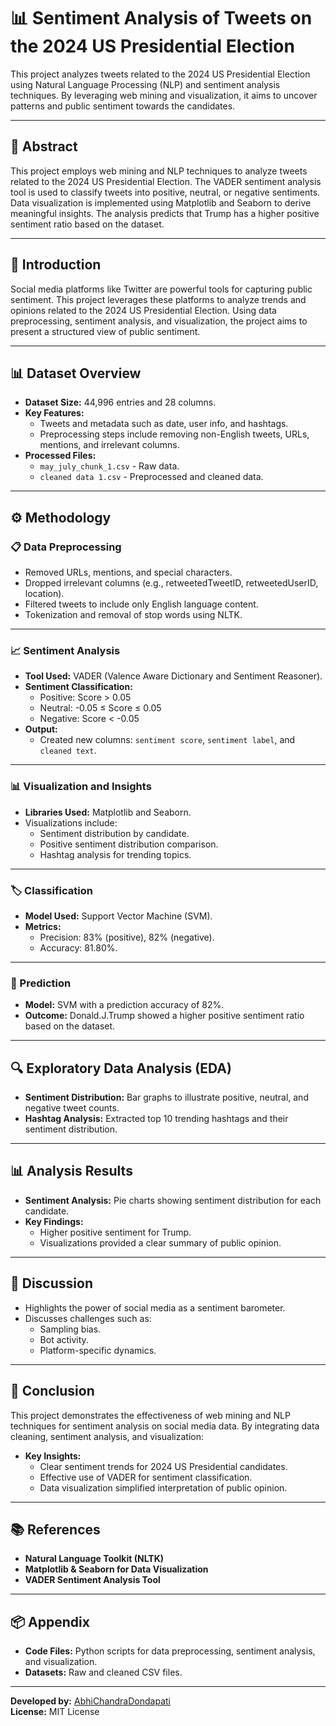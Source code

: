 # 📊 Sentiment Analysis of Tweets on the 2024 US Presidential Election

This project analyzes tweets related to the 2024 US Presidential Election using Natural Language Processing (NLP) and sentiment analysis techniques. By leveraging web mining and visualization, it aims to uncover patterns and public sentiment towards the candidates.

---

## 📌 Abstract

This project employs web mining and NLP techniques to analyze tweets related to the 2024 US Presidential Election. The VADER sentiment analysis tool is used to classify tweets into positive, neutral, or negative sentiments. Data visualization is implemented using Matplotlib and Seaborn to derive meaningful insights. The analysis predicts that Trump has a higher positive sentiment ratio based on the dataset.

---

## 📖 Introduction

Social media platforms like Twitter are powerful tools for capturing public sentiment. This project leverages these platforms to analyze trends and opinions related to the 2024 US Presidential Election. Using data preprocessing, sentiment analysis, and visualization, the project aims to present a structured view of public sentiment.

---

## 📊 Dataset Overview

- **Dataset Size:** 44,996 entries and 28 columns.
- **Key Features:**
  - Tweets and metadata such as date, user info, and hashtags.
  - Preprocessing steps include removing non-English tweets, URLs, mentions, and irrelevant columns.
- **Processed Files:**
  - `may_july_chunk_1.csv` - Raw data.
  - `cleaned data 1.csv` - Preprocessed and cleaned data.

---

## ⚙️ Methodology

### 📋 Data Preprocessing
- Removed URLs, mentions, and special characters.
- Dropped irrelevant columns (e.g., retweetedTweetID, retweetedUserID, location).
- Filtered tweets to include only English language content.
- Tokenization and removal of stop words using NLTK.

---

### 📈 Sentiment Analysis
- **Tool Used:** VADER (Valence Aware Dictionary and Sentiment Reasoner).
- **Sentiment Classification:**
  - Positive: Score > 0.05
  - Neutral: -0.05 ≤ Score ≤ 0.05
  - Negative: Score < -0.05
- **Output:**
  - Created new columns: `sentiment score`, `sentiment label`, and `cleaned text`.

---

### 📊 Visualization and Insights
- **Libraries Used:** Matplotlib and Seaborn.
- Visualizations include:
  - Sentiment distribution by candidate.
  - Positive sentiment distribution comparison.
  - Hashtag analysis for trending topics.

---

### 🏷️ Classification
- **Model Used:** Support Vector Machine (SVM).
- **Metrics:**
  - Precision: 83% (positive), 82% (negative).
  - Accuracy: 81.80%.

---

### 🔮 Prediction
- **Model:** SVM with a prediction accuracy of 82%.
- **Outcome:** Donald.J.Trump showed a higher positive sentiment ratio based on the dataset.

---

## 🔍 Exploratory Data Analysis (EDA)
- **Sentiment Distribution:** Bar graphs to illustrate positive, neutral, and negative tweet counts.
- **Hashtag Analysis:** Extracted top 10 trending hashtags and their sentiment distribution.

---

## 📊 Analysis Results
- **Sentiment Analysis:** Pie charts showing sentiment distribution for each candidate.
- **Key Findings:**
  - Higher positive sentiment for Trump.
  - Visualizations provided a clear summary of public opinion.

---

## 💬 Discussion
- Highlights the power of social media as a sentiment barometer.
- Discusses challenges such as:
  - Sampling bias.
  - Bot activity.
  - Platform-specific dynamics.

---

## 🏁 Conclusion
This project demonstrates the effectiveness of web mining and NLP techniques for sentiment analysis on social media data. By integrating data cleaning, sentiment analysis, and visualization:
- **Key Insights:**
  - Clear sentiment trends for 2024 US Presidential candidates.
  - Effective use of VADER for sentiment classification.
  - Data visualization simplified interpretation of public opinion.

---

## 📚 References
- **Natural Language Toolkit (NLTK)**
- **Matplotlib & Seaborn for Data Visualization**
- **VADER Sentiment Analysis Tool**

---

## 📦 Appendix
- **Code Files:** Python scripts for data preprocessing, sentiment analysis, and visualization.
- **Datasets:** Raw and cleaned CSV files.

---

**Developed by:** [AbhiChandraDondapati](https://github.com/AbhiChandraDondapati)  
**License:** MIT License
